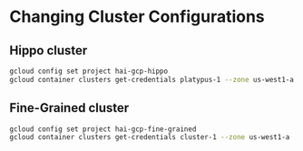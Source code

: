 # Changing Cluster Configurations

## Hippo cluster
```bash
gcloud config set project hai-gcp-hippo
gcloud container clusters get-credentials platypus-1 --zone us-west1-a
```

## Fine-Grained cluster
```bash
gcloud config set project hai-gcp-fine-grained
gcloud container clusters get-credentials cluster-1 --zone us-west1-a
```
